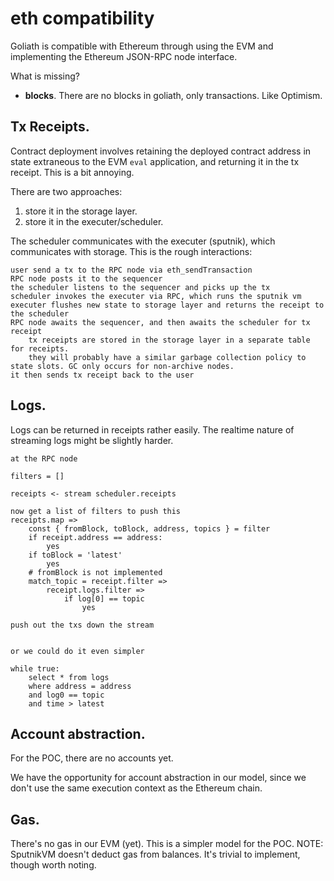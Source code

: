 eth compatibility
=================

Goliath is compatible with Ethereum through using the EVM and implementing the Ethereum JSON-RPC node interface.

What is missing?

 * **blocks**. There are no blocks in goliath, only transactions. Like Optimism.


## Tx Receipts.

Contract deployment involves retaining the deployed contract address in state extraneous to the EVM `eval` application, and returning it in the tx receipt. This is a bit annoying.

There are two approaches:

 1) store it in the storage layer.
 2) store it in the executer/scheduler.

The scheduler communicates with the executer (sputnik), which communicates with storage. This is the rough interactions:

```
user send a tx to the RPC node via eth_sendTransaction
RPC node posts it to the sequencer
the scheduler listens to the sequencer and picks up the tx
scheduler invokes the executer via RPC, which runs the sputnik vm
executer flushes new state to storage layer and returns the receipt to the scheduler
RPC node awaits the sequencer, and then awaits the scheduler for tx receipt
    tx receipts are stored in the storage layer in a separate table for receipts.
    they will probably have a similar garbage collection policy to state slots. GC only occurs for non-archive nodes.
it then sends tx receipt back to the user
```

## Logs.

Logs can be returned in receipts rather easily. The realtime nature of streaming logs might be slightly harder.

```
at the RPC node

filters = []

receipts <- stream scheduler.receipts

now get a list of filters to push this 
receipts.map =>
    const { fromBlock, toBlock, address, topics } = filter
    if receipt.address == address:
        yes
    if toBlock = 'latest'
        yes
    # fromBlock is not implemented
    match_topic = receipt.filter =>
        receipt.logs.filter => 
            if log[0] == topic
                yes

push out the txs down the stream


or we could do it even simpler

while true:
    select * from logs
    where address = address
    and log0 == topic
    and time > latest
```


## Account abstraction.

For the POC, there are no accounts yet. 

We have the opportunity for account abstraction in our model, since we don't use the same execution context as the Ethereum chain.

## Gas.

There's no gas in our EVM (yet). This is a simpler model for the POC. NOTE: SputnikVM doesn't deduct gas from balances. It's trivial to implement, though worth noting.

